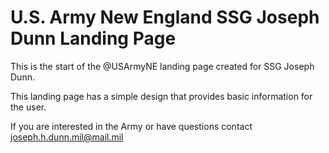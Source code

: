 # U.S. Army New England SSG Joseph Dunn Landing Page

This is the start of the @USArmyNE landing page created for SSG Joseph Dunn.

This landing page has a simple design that provides basic information for the user.

If you are interested in the Army or have questions contact joseph.h.dunn.mil@mail.mil
